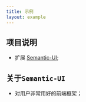 ```yaml
---
title: 示例
layout: example
---
```



## 项目说明

- 扩展 [Semantic-UI](https://github.com/Semantic-Org/Semantic-UI);

## 关于`Semantic-UI`

* 对用户非常用好的前端框架；
